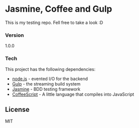 # Jasmine, Coffee and Gulp

This is my testing repo.
Fell free to take a look :D
### Version
1.0.0

### Tech

This project has the following dependencies:

* [node.js] - evented I/O for the backend
* [Gulp] - the streaming build system
* [Jasmine] - BDD testing framework
* [CoffeeScript] - A little language that compiles into JavaScript
 

License
----

MIT

[node.js]:http://nodejs.org
[Gulp]:http://gulpjs.com
[Jasmine]:http://jasmine.github.io/
[CoffeeScript]: http://coffeescript.org/
